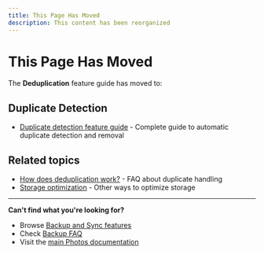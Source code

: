 ```yaml
---
title: This Page Has Moved
description: This content has been reorganized
---
```


# This Page Has Moved

The **Deduplication** feature guide has moved to:

## Duplicate Detection

- [Duplicate detection feature guide](/photos/features/backup-and-sync/duplicate-detection) - Complete guide to automatic duplicate detection and removal

## Related topics

- [How does deduplication work?](/photos/faq/backup-and-sync#deduplication) - FAQ about duplicate handling
- [Storage optimization](/photos/features/albums-and-organization/storage-optimization) - Other ways to optimize storage

---

**Can't find what you're looking for?**

- Browse [Backup and Sync features](/photos/features/backup-and-sync/)
- Check [Backup FAQ](/photos/faq/backup-and-sync)
- Visit the [main Photos documentation](/photos/)
